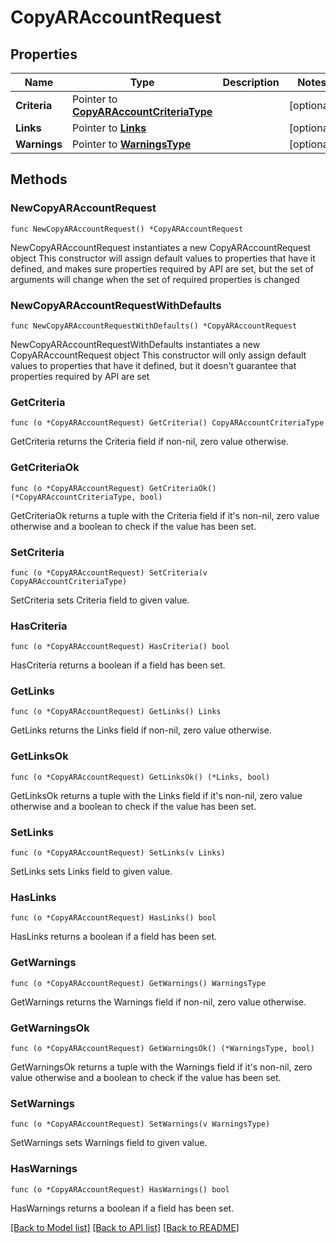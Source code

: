 # CopyARAccountRequest

## Properties

Name | Type | Description | Notes
------------ | ------------- | ------------- | -------------
**Criteria** | Pointer to [**CopyARAccountCriteriaType**](CopyARAccountCriteriaType.md) |  | [optional] 
**Links** | Pointer to [**Links**](Links.md) |  | [optional] 
**Warnings** | Pointer to [**WarningsType**](WarningsType.md) |  | [optional] 

## Methods

### NewCopyARAccountRequest

`func NewCopyARAccountRequest() *CopyARAccountRequest`

NewCopyARAccountRequest instantiates a new CopyARAccountRequest object
This constructor will assign default values to properties that have it defined,
and makes sure properties required by API are set, but the set of arguments
will change when the set of required properties is changed

### NewCopyARAccountRequestWithDefaults

`func NewCopyARAccountRequestWithDefaults() *CopyARAccountRequest`

NewCopyARAccountRequestWithDefaults instantiates a new CopyARAccountRequest object
This constructor will only assign default values to properties that have it defined,
but it doesn't guarantee that properties required by API are set

### GetCriteria

`func (o *CopyARAccountRequest) GetCriteria() CopyARAccountCriteriaType`

GetCriteria returns the Criteria field if non-nil, zero value otherwise.

### GetCriteriaOk

`func (o *CopyARAccountRequest) GetCriteriaOk() (*CopyARAccountCriteriaType, bool)`

GetCriteriaOk returns a tuple with the Criteria field if it's non-nil, zero value otherwise
and a boolean to check if the value has been set.

### SetCriteria

`func (o *CopyARAccountRequest) SetCriteria(v CopyARAccountCriteriaType)`

SetCriteria sets Criteria field to given value.

### HasCriteria

`func (o *CopyARAccountRequest) HasCriteria() bool`

HasCriteria returns a boolean if a field has been set.

### GetLinks

`func (o *CopyARAccountRequest) GetLinks() Links`

GetLinks returns the Links field if non-nil, zero value otherwise.

### GetLinksOk

`func (o *CopyARAccountRequest) GetLinksOk() (*Links, bool)`

GetLinksOk returns a tuple with the Links field if it's non-nil, zero value otherwise
and a boolean to check if the value has been set.

### SetLinks

`func (o *CopyARAccountRequest) SetLinks(v Links)`

SetLinks sets Links field to given value.

### HasLinks

`func (o *CopyARAccountRequest) HasLinks() bool`

HasLinks returns a boolean if a field has been set.

### GetWarnings

`func (o *CopyARAccountRequest) GetWarnings() WarningsType`

GetWarnings returns the Warnings field if non-nil, zero value otherwise.

### GetWarningsOk

`func (o *CopyARAccountRequest) GetWarningsOk() (*WarningsType, bool)`

GetWarningsOk returns a tuple with the Warnings field if it's non-nil, zero value otherwise
and a boolean to check if the value has been set.

### SetWarnings

`func (o *CopyARAccountRequest) SetWarnings(v WarningsType)`

SetWarnings sets Warnings field to given value.

### HasWarnings

`func (o *CopyARAccountRequest) HasWarnings() bool`

HasWarnings returns a boolean if a field has been set.


[[Back to Model list]](../README.md#documentation-for-models) [[Back to API list]](../README.md#documentation-for-api-endpoints) [[Back to README]](../README.md)


